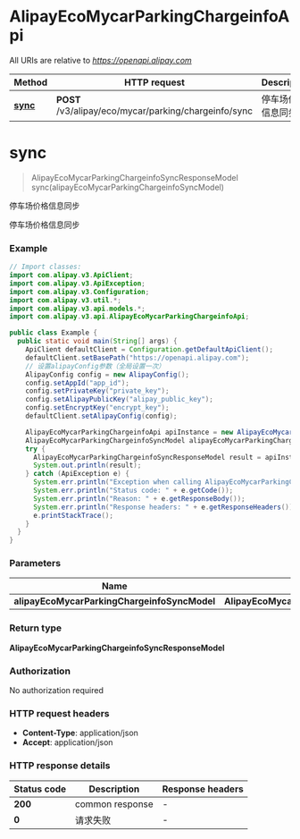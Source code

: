 # AlipayEcoMycarParkingChargeinfoApi

All URIs are relative to *https://openapi.alipay.com*

| Method | HTTP request | Description |
|------------- | ------------- | -------------|
| [**sync**](AlipayEcoMycarParkingChargeinfoApi.md#sync) | **POST** /v3/alipay/eco/mycar/parking/chargeinfo/sync | 停车场价格信息同步 |


<a name="sync"></a>
# **sync**
> AlipayEcoMycarParkingChargeinfoSyncResponseModel sync(alipayEcoMycarParkingChargeinfoSyncModel)

停车场价格信息同步

停车场价格信息同步

### Example
```java
// Import classes:
import com.alipay.v3.ApiClient;
import com.alipay.v3.ApiException;
import com.alipay.v3.Configuration;
import com.alipay.v3.util.*;
import com.alipay.v3.api.models.*;
import com.alipay.v3.api.AlipayEcoMycarParkingChargeinfoApi;

public class Example {
  public static void main(String[] args) {
    ApiClient defaultClient = Configuration.getDefaultApiClient();
    defaultClient.setBasePath("https://openapi.alipay.com");
    // 设置alipayConfig参数（全局设置一次）
    AlipayConfig config = new AlipayConfig();
    config.setAppId("app_id");
    config.setPrivateKey("private_key");
    config.setAlipayPublicKey("alipay_public_key");
    config.setEncryptKey("encrypt_key");
    defaultClient.setAlipayConfig(config);

    AlipayEcoMycarParkingChargeinfoApi apiInstance = new AlipayEcoMycarParkingChargeinfoApi(defaultClient);
    AlipayEcoMycarParkingChargeinfoSyncModel alipayEcoMycarParkingChargeinfoSyncModel = new AlipayEcoMycarParkingChargeinfoSyncModel(); // AlipayEcoMycarParkingChargeinfoSyncModel | 
    try {
      AlipayEcoMycarParkingChargeinfoSyncResponseModel result = apiInstance.sync(alipayEcoMycarParkingChargeinfoSyncModel);
      System.out.println(result);
    } catch (ApiException e) {
      System.err.println("Exception when calling AlipayEcoMycarParkingChargeinfoApi#sync");
      System.err.println("Status code: " + e.getCode());
      System.err.println("Reason: " + e.getResponseBody());
      System.err.println("Response headers: " + e.getResponseHeaders());
      e.printStackTrace();
    }
  }
}
```

### Parameters

| Name | Type | Description  | Notes |
|------------- | ------------- | ------------- | -------------|
| **alipayEcoMycarParkingChargeinfoSyncModel** | **AlipayEcoMycarParkingChargeinfoSyncModel**|  | [optional] |

### Return type

**AlipayEcoMycarParkingChargeinfoSyncResponseModel**

### Authorization

No authorization required

### HTTP request headers

 - **Content-Type**: application/json
 - **Accept**: application/json

### HTTP response details
| Status code | Description | Response headers |
|-------------|-------------|------------------|
| **200** | common response |  -  |
| **0** | 请求失败 |  -  |

